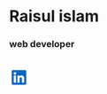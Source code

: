 # Raisul islam
### web developer
<br>

<a href="https://www.linkedin.com/in/raisul-islam-0a22b328b/">
  <img title="LinkedIn" alt="LinkedIn Icon" src="assets/linkedin.svg" width="35px" height="35px">
</a>



